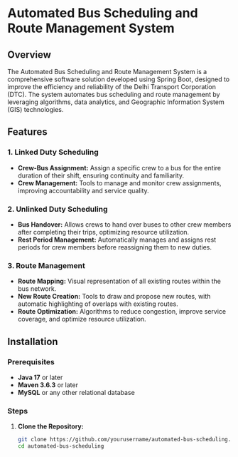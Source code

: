 # Automated Bus Scheduling and Route Management System

## Overview

The Automated Bus Scheduling and Route Management System is a comprehensive software solution developed using Spring Boot, designed to improve the efficiency and reliability of the Delhi Transport Corporation (DTC). The system automates bus scheduling and route management by leveraging algorithms, data analytics, and Geographic Information System (GIS) technologies.

## Features

### 1. **Linked Duty Scheduling**
- **Crew-Bus Assignment:** Assign a specific crew to a bus for the entire duration of their shift, ensuring continuity and familiarity.
- **Crew Management:** Tools to manage and monitor crew assignments, improving accountability and service quality.

### 2. **Unlinked Duty Scheduling**
- **Bus Handover:** Allows crews to hand over buses to other crew members after completing their trips, optimizing resource utilization.
- **Rest Period Management:** Automatically manages and assigns rest periods for crew members before reassigning them to new duties.

### 3. **Route Management**
- **Route Mapping:** Visual representation of all existing routes within the bus network.
- **New Route Creation:** Tools to draw and propose new routes, with automatic highlighting of overlaps with existing routes.
- **Route Optimization:** Algorithms to reduce congestion, improve service coverage, and optimize resource utilization.

## Installation

### Prerequisites
- **Java 17** or later
- **Maven 3.6.3** or later
- **MySQL** or any other relational database

### Steps

1. **Clone the Repository:**
   ```bash
   git clone https://github.com/yourusername/automated-bus-scheduling.git
   cd automated-bus-scheduling
